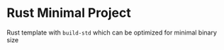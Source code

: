 # Rust Minimal Project
Rust template with `build-std` which can be optimized for minimal binary size
